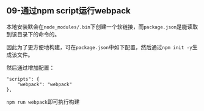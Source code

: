 ## 09-通过npm script运行webpack

本地安装默会在`node_modules/.bin`下创建一个软链接，而`package.json`是能读取到该目录下的命令的。

因此为了更方便地构建，可在`package.json`中如下配置，然后通过`npm init -y`生成该文件。

然后通过增加配置：

```
"scripts": {
	"webpack": "webpack"
},
```
`npm run webpack`即可执行构建